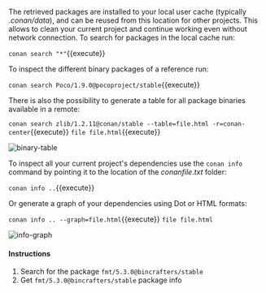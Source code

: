 The retrieved packages are installed to your local user cache (typically *.conan/data*), and can be reused from this location for other
projects. This allows to clean your current project and continue working even without network connection. To search for packages in the local cache run:

`conan search "*"`{{execute}}

To inspect the different binary packages of a reference run:

`conan search Poco/1.9.0@pocoproject/stable`{{execute}}

There is also the possibility to generate a table for all package binaries available in a remote:

`conan search zlib/1.2.11@conan/stable --table=file.html -r=conan-center`{{execute}}
`file file.html`{{execute}}

![binary-table](https://docs.conan.io/en/latest/_images/search_binary_table.png)

To inspect all your current project's dependencies use the `conan info` command by pointing it to the location of the *conanfile.txt* folder:

`conan info ..`{{execute}}

Or generate a graph of your dependencies using Dot or HTML formats:

`conan info .. --graph=file.html`{{execute}}
`file file.html`

![info-graph](https://docs.conan.io/en/latest/_images/info_deps_html_graph.png)

#### Instructions

1. Search for the package `fmt/5.3.0@bincrafters/stable`
2. Get `fmt/5.3.0@bincrafters/stable` package info
